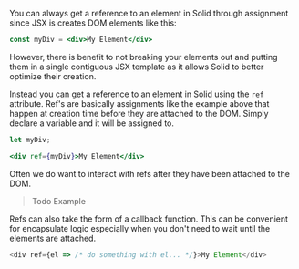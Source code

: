 You can always get a reference to an element in Solid through assignment since JSX is creates DOM elements like this:

```jsx
const myDiv = <div>My Element</div>
```

However, there is benefit to not breaking your elements out and putting them in a single contiguous JSX template as it allows Solid to better optimize their creation.

Instead you can get a reference to an element in Solid using the `ref` attribute. Ref's are basically assignments like the example above that happen at creation time before they are attached to the DOM. Simply declare a variable and it will be assigned to.

```jsx
let myDiv;

<div ref={myDiv}>My Element</div>
```

Often we do want to interact with refs after they have been attached to the DOM.

> Todo Example

Refs can also take the form of a callback function. This can be convenient for encapsulate logic especially when you don't need to wait until the elements are attached.

```js
<div ref={el => /* do something with el... */}>My Element</div>
```